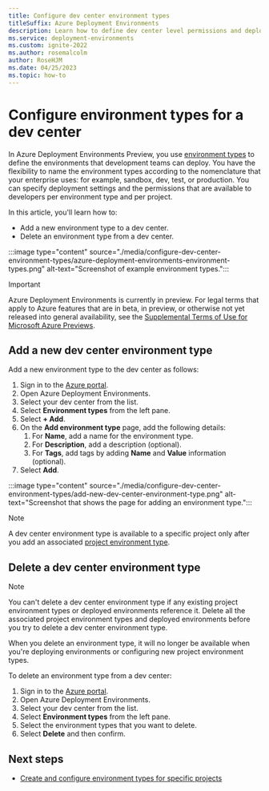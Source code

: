 ```yaml
---
title: Configure dev center environment types
titleSuffix: Azure Deployment Environments
description: Learn how to define dev center level permissions and deployment settings for the environments that developers can deploy.
ms.service: deployment-environments
ms.custom: ignite-2022
ms.author: rosemalcolm
author: RoseHJM
ms.date: 04/25/2023
ms.topic: how-to
---
```


# Configure environment types for a dev center

In Azure Deployment Environments Preview, you use [environment types](./concept-environments-key-concepts.md#dev-center-environment-types) to define the environments that development teams can deploy. You have the flexibility to name the environment types according to the nomenclature that your enterprise uses: for example, sandbox, dev, test, or production. You can specify deployment settings and the permissions that are available to developers per environment type and per project. 

In this article, you'll learn how to:

* Add a new environment type to a dev center.
* Delete an environment type from a dev center.

:::image type="content" source="./media/configure-dev-center-environment-types/azure-deployment-environments-environment-types.png" alt-text="Screenshot of example environment types.":::

> [!IMPORTANT]
> Azure Deployment Environments is currently in preview. For legal terms that apply to Azure features that are in beta, in preview, or otherwise not yet released into general availability, see the [Supplemental Terms of Use for Microsoft Azure Previews](https://azure.microsoft.com/support/legal/preview-supplemental-terms/).

## Add a new dev center environment type

Add a new environment type to the dev center as follows:

1. Sign in to the [Azure portal](https://portal.azure.com/).
1. Open Azure Deployment Environments.
1. Select your dev center from the list.
1. Select **Environment types** from the left pane.
1. Select **+ Add**.
1. On the **Add environment type** page, add the following details:
   1. For **Name**, add a name for the environment type.
   1. For **Description**, add a description (optional).
   1. For **Tags**, add tags by adding **Name** and **Value** information (optional).
1. Select **Add**.

:::image type="content" source="./media/configure-dev-center-environment-types/add-new-dev-center-environment-type.png" alt-text="Screenshot that shows the page for adding an environment type.":::

>[!NOTE]
> A dev center environment type is available to a specific project only after you add an associated [project environment type](how-to-configure-project-environment-types.md).

## Delete a dev center environment type

> [!NOTE] 
> You can't delete a dev center environment type if any existing project environment types or deployed environments reference it. Delete all the associated project environment types and deployed environments before you try to delete a dev center environment type.
 
When you delete an environment type, it will no longer be available when you're deploying environments or configuring new project environment types.

To delete an environment type from a dev center:

1. Sign in to the [Azure portal](https://portal.azure.com/).
1. Open Azure Deployment Environments.
1. Select your dev center from the list.
1. Select **Environment types** from the left pane.
1. Select the environment types that you want to delete.
1. Select **Delete** and then confirm.

## Next steps

* [Create and configure environment types for specific projects](how-to-configure-project-environment-types.md)
